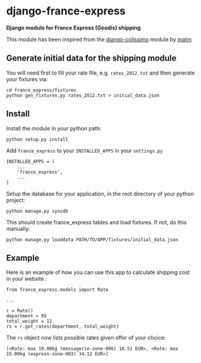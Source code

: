 django-france-express
=====================

**Django module for France Express (Geodis) shipping**

This module has been inspired from the [django-colissimo](https://github.com/matm/django-colissimo) module by [matm](https://github.com/matm)

## Generate initial data for the shipping module

You will need first to fill your rate file, e.g. `rates_2012.txt` and
then generate your fixtures via:

    cd france_express/fixtures
	python gen_fixtures.py rates_2012.txt > initial_data.json

## Install

Install the module in your python path:

    python setup.py install

Add `france_express` to your `INSTALLED_APPS` in your `settings.py`

	INSTALLED_APPS = (
		...
		'france_express',
		...
	)

Setup the database for your application, in the root directory of your
python project:

    python manage.py syncdb
	
This should create france_express tables and load fixtures. If not, do
this manually:

    python manage.py loaddata PATH/TO/APP/fixtures/initial_data.json

## Example

Here is an example of how you can use this app to calculate shipping
cost in your website :

    from france_express.models import Rate
	
	...
	
	r = Rate()
	department = 95
	total_weight = 12.
	rs = r.get_rates(department, total_weight)
	
The `rs` object now lists possible rates given offer of your choice:

	[<Rate: max 19.00kg (messagerie-zone-006) 18.51 EUR>, <Rate: max 15.00kg (express-zone-003) 34.12 EUR>]
